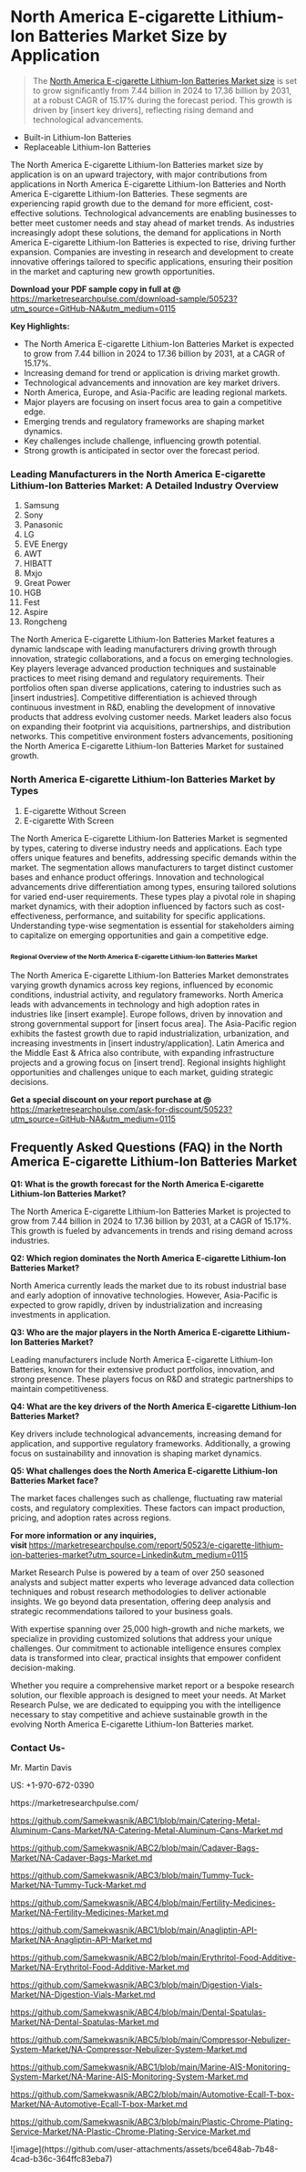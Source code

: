 <h1>North America E-cigarette Lithium-Ion Batteries Market&nbsp;Size by Application</h1><blockquote><p>The <a href="https://marketresearchpulse.com/download-sample/50523?utm_source=GitHub-NA&amp;utm_medium=0115">North America E-cigarette Lithium-Ion Batteries Market size</a> is set to grow significantly from 7.44 billion in 2024 to 17.36 billion by 2031, at a robust CAGR of 15.17% during the forecast period. This growth is driven by [insert key drivers], reflecting rising demand and technological advancements.</p></blockquote><ul><li>Built-in Lithium-Ion Batteries<li> Replaceable Lithium-Ion Batteries</li></ul><p>The North America E-cigarette Lithium-Ion Batteries market size by application is on an upward trajectory, with major contributions from applications in North America E-cigarette Lithium-Ion Batteries and North America E-cigarette Lithium-Ion Batteries. These segments are experiencing rapid growth due to the demand for more efficient, cost-effective solutions. Technological advancements are enabling businesses to better meet customer needs and stay ahead of market trends. As industries increasingly adopt these solutions, the demand for applications in North America E-cigarette Lithium-Ion Batteries is expected to rise, driving further expansion. Companies are investing in research and development to create innovative offerings tailored to specific applications, ensuring their position in the market and capturing new growth opportunities.</p><p><strong>Download your PDF sample copy in full at @ </strong><a href="https://marketresearchpulse.com/download-sample/50523?utm_source=GitHub-NA&amp;utm_medium=0115">https://marketresearchpulse.com/download-sample/50523?utm_source=GitHub-NA&amp;utm_medium=0115</a></p><p><strong>Key Highlights: </strong></p><ul><li>The North America E-cigarette Lithium-Ion Batteries Market is expected to grow from 7.44 billion in 2024 to 17.36 billion by 2031, at a CAGR of 15.17%.</li><li>Increasing demand for trend or application is driving market growth.</li><li>Technological advancements and innovation are key market drivers.</li><li>North America, Europe, and Asia-Pacific are leading regional markets.</li><li>Major players are focusing on insert focus area to gain a competitive edge.</li><li>Emerging trends and regulatory frameworks are shaping market dynamics.</li><li>Key challenges include challenge, influencing growth potential.</li><li>Strong growth is anticipated in sector over the forecast period.</li></ul><h3>Leading Manufacturers in the North America E-cigarette Lithium-Ion Batteries Market: A Detailed Industry Overview</h3><ol><li>Samsung</li><li>Sony</li><li>Panasonic</li><li>LG</li><li>EVE Energy</li><li>AWT</li><li>HIBATT</li><li>Mxjo</li><li>Great Power</li><li>HGB</li><li>Fest</li><li>Aspire</li><li>Rongcheng</li></ol><div class="flex max-w-full flex-col flex-grow"><div class="min-h-8 text-message flex w-full flex-col items-end gap-2 whitespace-normal break-words [.text-message+&amp;]:mt-5" dir="auto" data-message-author-role="assistant" data-message-id="fd8432e4-4910-450d-b182-61b7bfb0a01f" data-message-model-slug="gpt-4o"><div class="flex w-full flex-col gap-1 empty:hidden first:pt-[3px]"><div class="markdown prose w-full break-words dark:prose-invert light"><p>The North America E-cigarette Lithium-Ion Batteries Market features a dynamic landscape with leading manufacturers driving growth through innovation, strategic collaborations, and a focus on emerging technologies. Key players leverage advanced production techniques and sustainable practices to meet rising demand and regulatory requirements. Their portfolios often span diverse applications, catering to industries such as [insert industries]. Competitive differentiation is achieved through continuous investment in R&amp;D, enabling the development of innovative products that address evolving customer needs. Market leaders also focus on expanding their footprint via acquisitions, partnerships, and distribution networks. This competitive environment fosters advancements, positioning the North America E-cigarette Lithium-Ion Batteries Market for sustained growth.</p></div></div></div></div><h3>North America E-cigarette Lithium-Ion Batteries Market by Types</h3><ol><li>E-cigarette Without Screen<li> E-cigarette With Screen</li></ol><div class="flex max-w-full flex-col flex-grow"><div class="min-h-8 text-message flex w-full flex-col items-end gap-2 whitespace-normal break-words [.text-message+&amp;]:mt-5" dir="auto" data-message-author-role="assistant" data-message-id="084470be-0bb7-4664-bddf-5156b4f41249" data-message-model-slug="gpt-4o-mini"><div class="flex w-full flex-col gap-1 empty:hidden first:pt-[3px]"><div class="markdown prose w-full break-words dark:prose-invert light"><p>The North America E-cigarette Lithium-Ion Batteries Market is segmented by types, catering to diverse industry needs and applications. Each type offers unique features and benefits, addressing specific demands within the market. The segmentation allows manufacturers to target distinct customer bases and enhance product offerings. Innovation and technological advancements drive differentiation among types, ensuring tailored solutions for varied end-user requirements. These types play a pivotal role in shaping market dynamics, with their adoption influenced by factors such as cost-effectiveness, performance, and suitability for specific applications. Understanding type-wise segmentation is essential for stakeholders aiming to capitalize on emerging opportunities and gain a competitive edge.</p></div></div></div></div><h3><span style="font-size: 11px;">Regional Overview of the North America E-cigarette Lithium-Ion Batteries Market</span></h3><div class="flex max-w-full flex-col flex-grow"><div class="min-h-8 text-message flex w-full flex-col items-end gap-2 whitespace-normal break-words [.text-message+&amp;]:mt-5" dir="auto" data-message-author-role="assistant" data-message-id="e9038762-ce64-4e30-91c9-9bd413514231" data-message-model-slug="gpt-4o-mini"><div class="flex w-full flex-col gap-1 empty:hidden first:pt-[3px]"><div class="markdown prose w-full break-words dark:prose-invert light"><p>The North America E-cigarette Lithium-Ion Batteries Market demonstrates varying growth dynamics across key regions, influenced by economic conditions, industrial activity, and regulatory frameworks. North America leads with advancements in technology and high adoption rates in industries like [insert example]. Europe follows, driven by innovation and strong governmental support for [insert focus area]. The Asia-Pacific region exhibits the fastest growth due to rapid industrialization, urbanization, and increasing investments in [insert industry/application]. Latin America and the Middle East &amp; Africa also contribute, with expanding infrastructure projects and a growing focus on [insert trend]. Regional insights highlight opportunities and challenges unique to each market, guiding strategic decisions.</p></div></div></div></div><p><strong>Get a special discount on your report purchase at @ </strong><a href="https://marketresearchpulse.com/ask-for-discount/50523?utm_source=GitHub-NA&amp;utm_medium=0115">https://marketresearchpulse.com/ask-for-discount/50523?utm_source=GitHub-NA&amp;utm_medium=0115</a></p><h2>Frequently Asked Questions (FAQ) in the North America E-cigarette Lithium-Ion Batteries Market</h2><p><strong>Q1: What is the growth forecast for the North America E-cigarette Lithium-Ion Batteries Market?</strong></p><p>The North America E-cigarette Lithium-Ion Batteries Market is projected to grow from 7.44 billion in 2024 to 17.36 billion by 2031, at a CAGR of 15.17%. This growth is fueled by advancements in trends and rising demand across industries.</p><p><strong>Q2: Which region dominates the North America E-cigarette Lithium-Ion Batteries Market?</strong></p><p>North America currently leads the market due to its robust industrial base and early adoption of innovative technologies. However, Asia-Pacific is expected to grow rapidly, driven by industrialization and increasing investments in application.</p><p><strong>Q3: Who are the major players in the North America E-cigarette Lithium-Ion Batteries Market?</strong></p><p>Leading manufacturers include North America E-cigarette Lithium-Ion Batteries, known for their extensive product portfolios, innovation, and strong presence. These players focus on R&amp;D and strategic partnerships to maintain competitiveness.</p><p><strong>Q4: What are the key drivers of the North America E-cigarette Lithium-Ion Batteries Market?</strong></p><p>Key drivers include technological advancements, increasing demand for application, and supportive regulatory frameworks. Additionally, a growing focus on sustainability and innovation is shaping market dynamics.</p><p><strong>Q5: What challenges does the North America E-cigarette Lithium-Ion Batteries Market face?</strong></p><p>The market faces challenges such as challenge, fluctuating raw material costs, and regulatory complexities. These factors can impact production, pricing, and adoption rates across regions.</p><p><strong>For more information or any inquiries, visit&nbsp;</strong><a href="https://marketresearchpulse.com/report/50523/e-cigarette-lithium-ion-batteries-market?utm_source=Linkedin&utm_medium=0115">https://marketresearchpulse.com/report/50523/e-cigarette-lithium-ion-batteries-market?utm_source=Linkedin&utm_medium=0115</a></p><p>Market Research Pulse is powered by a team of over 250 seasoned analysts and subject matter experts who leverage advanced data collection techniques and robust research methodologies to deliver actionable insights. We go beyond data presentation, offering deep analysis and strategic recommendations tailored to your business goals.</p><p>With expertise spanning over 25,000 high-growth and niche markets, we specialize in providing customized solutions that address your unique challenges. Our commitment to actionable intelligence ensures complex data is transformed into clear, practical insights that empower confident decision-making.</p><p>Whether you require a comprehensive market report or a bespoke research solution, our flexible approach is designed to meet your needs. At Market Research Pulse, we are dedicated to equipping you with the intelligence necessary to stay competitive and achieve sustainable growth in the evolving North America E-cigarette Lithium-Ion Batteries market.</p><h3><strong>Contact Us-</strong></h3><p>Mr. Martin Davis</p><p>US: +1-970-672-0390</p><p>https://marketresearchpulse.com/</p><p><a href="https://github.com/Samekwasnik/ABC1/blob/main/Catering-Metal-Aluminum-Cans-Market/NA-Catering-Metal-Aluminum-Cans-Market.md">https://github.com/Samekwasnik/ABC1/blob/main/Catering-Metal-Aluminum-Cans-Market/NA-Catering-Metal-Aluminum-Cans-Market.md</a></p><p><a href="https://github.com/Samekwasnik/ABC2/blob/main/Cadaver-Bags-Market/NA-Cadaver-Bags-Market.md">https://github.com/Samekwasnik/ABC2/blob/main/Cadaver-Bags-Market/NA-Cadaver-Bags-Market.md</a></p><p><a href="https://github.com/Samekwasnik/ABC3/blob/main/Tummy-Tuck-Market/NA-Tummy-Tuck-Market.md">https://github.com/Samekwasnik/ABC3/blob/main/Tummy-Tuck-Market/NA-Tummy-Tuck-Market.md</a></p><p><a href="https://github.com/Samekwasnik/ABC4/blob/main/Fertility-Medicines-Market/NA-Fertility-Medicines-Market.md">https://github.com/Samekwasnik/ABC4/blob/main/Fertility-Medicines-Market/NA-Fertility-Medicines-Market.md</a></p><p><a href="https://github.com/Samekwasnik/ABC1/blob/main/Anagliptin-API-Market/NA-Anagliptin-API-Market.md">https://github.com/Samekwasnik/ABC1/blob/main/Anagliptin-API-Market/NA-Anagliptin-API-Market.md</a></p><p><a href="https://github.com/Samekwasnik/ABC2/blob/main/Erythritol-Food-Additive-Market/NA-Erythritol-Food-Additive-Market.md">https://github.com/Samekwasnik/ABC2/blob/main/Erythritol-Food-Additive-Market/NA-Erythritol-Food-Additive-Market.md</a></p><p><a href="https://github.com/Samekwasnik/ABC3/blob/main/Digestion-Vials-Market/NA-Digestion-Vials-Market.md">https://github.com/Samekwasnik/ABC3/blob/main/Digestion-Vials-Market/NA-Digestion-Vials-Market.md</a></p><p><a href="https://github.com/Samekwasnik/ABC4/blob/main/Dental-Spatulas-Market/NA-Dental-Spatulas-Market.md">https://github.com/Samekwasnik/ABC4/blob/main/Dental-Spatulas-Market/NA-Dental-Spatulas-Market.md</a></p><p><a href="https://github.com/Samekwasnik/ABC5/blob/main/Compressor-Nebulizer-System-Market/NA-Compressor-Nebulizer-System-Market.md">https://github.com/Samekwasnik/ABC5/blob/main/Compressor-Nebulizer-System-Market/NA-Compressor-Nebulizer-System-Market.md</a></p><p><a href="https://github.com/Samekwasnik/ABC1/blob/main/Marine-AIS-Monitoring-System-Market/NA-Marine-AIS-Monitoring-System-Market.md">https://github.com/Samekwasnik/ABC1/blob/main/Marine-AIS-Monitoring-System-Market/NA-Marine-AIS-Monitoring-System-Market.md</a></p><p><a href="https://github.com/Samekwasnik/ABC2/blob/main/Automotive-Ecall-T-box-Market/NA-Automotive-Ecall-T-box-Market.md">https://github.com/Samekwasnik/ABC2/blob/main/Automotive-Ecall-T-box-Market/NA-Automotive-Ecall-T-box-Market.md</a></p><p><a href="https://github.com/Samekwasnik/ABC3/blob/main/Plastic-Chrome-Plating-Service-Market/NA-Plastic-Chrome-Plating-Service-Market.md">https://github.com/Samekwasnik/ABC3/blob/main/Plastic-Chrome-Plating-Service-Market/NA-Plastic-Chrome-Plating-Service-Market.md</a></p>
![image](https://github.com/user-attachments/assets/bce648ab-7b48-4cad-b36c-364ffc83eba7)

